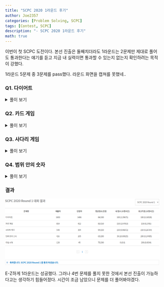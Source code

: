 ```yaml
---
title: "SCPC 2020 1라운드 후기"
author: Joe2357
categories: [Problem Solving, SCPC]
tags: [Contest, SCPC]
description: "- SCPC 2020 1라운드 후기"
math: true
---
```


이번이 첫 SCPC 도전이다. 본선 진출은 둘째치더라도 1라운드는 2문제만 제대로 풀어도 통과한다는 얘기를 듣고 지금 내 실력이면 통과할 수 있는지 없는지 확인하려는 목적이 강했다.

1라운드 5문제 중 3문제를 pass했다. 라운드 화면을 캡쳐를 못했네..

### Q1. 다이어트

<details markdown="1"><summary>풀이 보기</summary>

> 시도 횟수 : 1 / 10  
> 점수 : Pass ( 100 / 100, 1.39675 )

#### 풀이

간단한 정렬 문제이다. $K$개의 메뉴를 각각 1개씩 골라 그것을 먹을 때, **최대의 칼로리의 값의 최솟값**을 찾아야 하는 문제이다.

우선 최솟값을 찾아야하므로, 고를 수 있는 $N$개의 메뉴 중 $K+1$번째 이상의 칼로리를 가진 메뉴는 고려대상에서 제외할 수 있다.

메뉴의 집합을 추려내었으면, 그것을 조합하여 최대 칼로리의 합이 최소가 나올 수 있는 경우를 추려내야한다. 나는 양 끝점에서 시작해서 전체를 순회하는 방법을 택했다. 순회하면서 최댓값을 찾아내면, 그것이 가능한 칼로리의 최대 합 중 최소이다.

#### 소스코드

```cpp
#include <iostream>
#include <vector>
#include <algorithm>

using namespace std;

int Answer;

int main(int argc, char** argv) {
    int T, test_case;

    cin >> T;
    for (test_case = 0; test_case < T; test_case++) {

        Answer = 0;
        int n, k;
        cin >> n >> k;
        vector<int> arr_1, arr_2;
        for (int i = 0; i < n; i++) {
            int temp;
            cin >> temp;
            arr_1.push_back(temp);
        }
        for (int i = 0; i < n; i++) {
            int temp;
            cin >> temp;
            arr_2.push_back(temp);
        }

        sort(arr_1.begin(), arr_1.end());
        sort(arr_2.begin(), arr_2.end());

        Answer = arr_1[0] + arr_2[k - 1];

        for (int i = 0; i < k; i++)
            Answer = max(arr_1[i] + arr_2[k - i - 1], Answer);

        cout << "Case #" << test_case + 1 << endl;
        cout << Answer << endl;
    }

    return 0;
}
```

</details>

### Q2. 카드 게임

<details markdown="1"><summary>풀이 보기</summary>

> 시도 횟수 : 7 / 10  
> 점수 : Pass ( 150 / 150, 1.97953 )

#### 풀이

전형적인 게임 이론 문제이다. 각 상황에서의 1번 상황을 최대로 만들 수 있는 경우를 찾고, 아니라면 2번 상황이라고 기록하면서 **최대한 1번 상황을 만들 방법**을 찾아가야한다.

특정 상황에서의 결과를 기록하기 위해 dp를 사용한다. 배열은 3가지 값 중 하나를 가지도록 조정하였다.

- $0$ : 아직 정의되지 않은 부분
- $1$ : 1번 상황 ( $A$가 이길 수 있는 경우 )
- $2$ : 2번 상황 ( A가 어떠한 방법으로도 이길 수 없는 경우 )

testcase마다 모든 칸을 $0$으로 설정하여 정의되지 않은 상태로 바꿔두어야 한다. 카드가 아예 없는 경우는 1번 상황이므로 $1$을 기록하여둔다.

이후 각 카드 더미에서 가져갈 수 있는 카드의 위치까지를 찾는다. 누적합 ( sum\_a, sum\_b ) 으로 k보다 작거나 같아지는 경우를 찾고, 그때의 index ( a, b ) 를 기록한다. 플레이어는 2개의 카드 더미에서, 각각 ( a개, b개 ) 의 카드를 가져갈 수 있다.

각 플레이어의 입장에서, 상대에게 $2$번 경우를 선택할 수 밖에 없는 경우로 전달해줄 수 있다면 항상 승리할 수 있다. 만약 아니라면, 상대가 자신이 승리하기 위한 $1$번 상황을 따라가기 때문이다. 따라서 **현재 상황에서 어떠한 방법을 써도** $2$**번 경우로 도달한다면** $1$, 아니라면 $2$를 기록하여야 한다.

이 방법만을 이용하여 dp배열을 모두 채우면 최대 $3001\times 3001$칸의 연산을 수행한다. 각 칸은 ( a, b ) 만큼의 경우의 수를 또 계산하므로 <u>시간초과</u>가 일어난다. 이를 해결하기 위해 1가지 조건을 더 붙인다.

- $2$번 상황에 도달하였다면, 이 상황을 제작할 수 있는 경우에는 그 플레이어가 **항상 승리할 방법이 존재한다**.

따라서 $2$번 경우를 기록하였다면, 그곳에 도달할 수 있는 모든 칸에는 미리 $1$을 기록하여 연산횟수를 줄인다.

#### 소스코드

```cpp
#include <iostream>
#include <vector>
#include <algorithm>
#define MAX_INDEX 3000

using namespace std;

int result[MAX_INDEX + 1][MAX_INDEX + 1];
int Answer;

int main(int argc, char** argv) {
    int T, test_case;
    cin >> T;
    for (test_case = 0; test_case < T; test_case++) {

        Answer = 0;
        fill(&result[0][0], &result[MAX_INDEX][MAX_INDEX + 1], 0);
        result[0][0] = 1;

        int n, k;
        cin >> n >> k;

        int a = 0, b = 0;
        int sum_a = 0, sum_b = 0;

        vector<int> arr_1, arr_2;
        for (int i = 0; i < n; i++) {
            int temp;
            cin >> temp;
            arr_1.push_back(temp);
        }
        for (int i = 0; i < n; i++) {
            int temp;
            cin >> temp;
            arr_2.push_back(temp);
        }

        for (int i = 0; i <= n; i++) {
            if (i > 0) {
                sum_a += arr_1[i - 1];
                while (sum_a > k)
                    sum_a -= arr_1[a++];
            }
            sum_b = 0, b = 0;
            for (int j = 0; j <= n; j++) {
                if (j > 0) {
                    sum_b += arr_2[j - 1];
                    while (sum_b > k)
                        sum_b -= arr_2[b++];
                }
                if (result[i][j] > 0) { // if already got result
                    Answer += (result[i][j] % 2);
                }
                else {
                    bool ret = false;
                    for (int c = a; c <= i && !ret; c++)
                        ret = (result[c][j] == 2);
                    for (int c = b; c <= j & !ret; c++)
                        ret = (result[i][c] == 2);
                    if (ret)
                        result[i][j] = 1, Answer++;
                    else {
                        result[i][j] = 2;
                        int sum = 0;
                        for (int c = i + 1; c <= n && sum + arr_1[c - 1] <= k; c++) {
                            sum += arr_1[c - 1];
                            result[c][j] = 1;
                        }
                        sum = 0;
                        for (int c = j + 1; c <= n && sum + arr_2[c - 1] <= k; c++) {
                            sum += arr_2[c - 1];
                            result[i][c] = 1;
                        }
                    }
                }
            }
        }

        cout << "Case #" << test_case + 1 << endl;
        cout << Answer << " " << (n + 1)*(n + 1) - Answer << endl;
    }

    return 0;
}
```

</details>

### Q3. 사다리 게임

<details markdown="1"><summary>풀이 보기</summary>

> 시도 횟수 : 4 / 10  
> 점수 : Pass ( 150 / 150, 0.96872 )

#### 풀이

$m$개의 쿼리를 통해 주어진 경로로 가기 위해 부숴야 하는 길의 최솟값을 찾는 문제이다. 직관적으로 BFS로 풀면 답이 나온다. 하지만 10만개의 쿼리를 시간 내에 소화하기란 불가능이다.

쿼리를 통해 답을 도출하는 방법 중, 시간에 큰 제약이 있는 경우 사용하는 방법이 있다. **배열에 정답을 모두 기록하고 하나씩 꺼내 사용하는 방법**. 이 문제는 dp를 이용해서 모든 경로에 대한 답을 구해놓은 다음, 쿼리마다 $O(1)$을 이용하여 답을 출력하는 문제였다.

dp배열 `matrix[i][j]`는 $i$번째 지점부터 $j$번째 지점까지 가기 위해 부숴야하는 길의 최솟값을 기록한다. 이 배열을 이용하여 $k$개의 길에 대한 연산을 모두 마치면, 쿼리의 답을 도출할 수 있는 배열을 만들 수 있다.

배열에서는 아래와 같은 규칙을 이용한다.

- 처음의 모든 dp값은 $-1$이다.
- 자신으로 가는 경로의 초기값은 $0$이다.

- $a$ -> $b$의 경로 $k$가 주어지면, 아래와 같은 경우로 나누어 계산한다. **가능한 방법 중 최소의 값을 고른다**.
  - `matrix[a][b]`는 `matrix[a][a]`에서 $k$를 통해 이동하는 방법이 있고, 기존의 `matrix[a][b]` 방법에서 $k$ 경로를 부수는 방법이 있다.
  - `matrix[b][a]`도 위와 같은 방법으로 계산할 수 있다.
  - $a$ 또는 $b$가 아닌 지점에서 $a$ 또는 $b$ 지점으로 움직이는 경우인 `matrix[I][a]`, `matrix[I][b]`인 경우에는 각각 길을 부수고 진행할 것인지, 그 길을 사용할 것인지를 선택할 수 있다.

다른 사람들의 후기에서도 기본적으로 dp를 이용하는 방법이 정해인 듯 하다.

#### 소스코드

```cpp
#include <iostream>
#include <vector>
#include <algorithm>
#include <queue>
#define INF 987654321
#define MAX_INDEX 1500

using namespace std;

typedef struct Current {
    int pos;
    int cur;
    int count;
} CR;
typedef struct Line {
    int start, end;
} LN;

struct cmp {
    bool operator()(CR a, CR b) {
        return a.count > b.count;
    }
};

int matrix[MAX_INDEX + 1][MAX_INDEX + 1]; // from i to j -> need to break dp line
int Answer;

int main(int argc, char** argv) {
    int T, test_case;

    cin >> T;
    for (test_case = 0; test_case < T; test_case++) {

        Answer = 0;
        int n, k, m;
        cin >> n >> k >> m;

        fill(&matrix[0][0], &matrix[MAX_INDEX][MAX_INDEX + 1], -1);
        for (int i = 1; i <= n; i++)
            matrix[i][i] = 0;

        for (int i = 0; i < k; i++) {
            int a, b;
            cin >> a >> b;

            /* --------------------------------------------------------------------- */
            int temp1 = matrix[a][a], temp2 = matrix[a][b];

            if (temp2 == -1) {
                matrix[a][b] = matrix[a][a]++;
            }
            else {
                matrix[a][b] = min(temp1, temp2 + 1);
                matrix[a][a] = min(temp1 + 1, temp2);
            }

            temp1 = matrix[b][b], temp2 = matrix[b][a];

            if (temp2 == -1) {
                matrix[b][a] = matrix[b][b]++;
            }
            else {
                matrix[b][a] = min(temp1, temp2 + 1);
                matrix[b][b] = min(temp1 + 1, temp2);
            }

            /* --------------------------------------------------------------------- */

            for (int I = 1; I <= n; I++) {
                if (I != a && I != b) {

                    temp1 = matrix[I][a], temp2 = matrix[I][b];

                    if (temp1 != -1) {
                        if (temp2 == -1) {
                            matrix[I][b] = matrix[I][a]++;
                        }
                        else {
                            matrix[I][b] = min(matrix[I][b] + 1, temp1);
                        }
                    }

                    if (temp2 != -1) {
                        if (temp1 == -1) {
                            matrix[I][a] = matrix[I][b]++;
                        }
                        else {
                            matrix[I][a] = min(matrix[I][a] + 1, temp2);
                        }
                    }
                }
            }
        }

        for (; m > 0; m--) {
            int a, b;
            cin >> a >> b;
            Answer += matrix[a][b];
        }

        cout << "Case #" << test_case + 1 << endl;
        cout << Answer << endl;
    }

    return 0;
}
```

</details>

### Q4. 범위 안의 숫자

<details markdown="1"><summary>풀이 보기</summary>

> 시도 횟수 : 10 / 10  
> 점수 : ( 39 / 200, TLE )

#### 풀이

pass받지는 못한 문제이다. 최적화 방법이 생각나지 않아서, 그냥 문제에서 제시하는 조건을 브루트포스를 이용하여 모든 경우를 계산하고 답을 출력하였다.

1번 testcase인 $n≤1000$에서는 작동하지만, $n≤50000$의 범위에서는 제시간안에 절대로 작동할 수 없는 방법이다.

정해를 찾아보니 세그먼트 트리를 이용한다는 듯하다. 예상은 했지만 사용 방법을 몰라 반포기한 감이 없지않은 것 같다.

#### 소스코드

```cpp
#include <iostream>
#include <vector>
#include <algorithm>
#include <queue>
#define MAX_INDEX 50000

using namespace std;

int arr[MAX_INDEX];
int temp_arr[MAX_INDEX];
int Answer;

int main(int argc, char** argv) {
    int T, test_case;
    cin >> T;
    for (test_case = 0; test_case < T; test_case++) {

        Answer = 0;

        int n, k, m;
        cin >> n >> k >> m;

        char str[MAX_INDEX + 1] = { 0 };
        cin >> str;

        int temp = 0, digit = 1;
        for (int i = 0; i < k; i++)
            temp *= 10, temp += (str[i] - '0'), digit *= 10;
        arr[0] = temp;
        digit /= 10;
        int top = 1;
        for (int i = k; str[i] != '\0'; i++) {
            temp %= digit, temp *= 10, temp += (str[i] - '0');
            arr[top++] = temp;
        }

        for (int i = 0; str[i]; i++) {
            if (str[i] != '1') {
                // copy array
                for (int a = 0; a < top; a++)
                    temp_arr[a] = arr[a];
                int getdigit = digit;
                for (int a = i; a > i - k && a >= 0; a--) {
                    int quote = temp_arr[a] / getdigit / 10,
                        remainder = temp_arr[a] % getdigit;
                    temp_arr[a] = quote * getdigit * 10 + getdigit + remainder;
                    getdigit /= 10;
                }

                sort(temp_arr, temp_arr + top);
                int start = 0, end = 0;
                while (start < top && end < top) {
                    while (end < top && temp_arr[end] <= temp_arr[start] + m)
                        end++;
                    Answer = max(Answer, end - start);
                    start++;
                }
            }
        }

        sort(arr, arr + top);
        int start = 0, end = 0;
        while (start < top && end < top) {
            while (end < top && temp_arr[end] <= temp_arr[start] + m)
                end++;
            Answer = max(Answer, end - start);
            start++;
        }

        cout << "Case #" << test_case + 1 << endl;
        cout << Answer << endl;
    }

    return 0;
}
```

</details>

### 결과

![scpc 1round](https://github.com/Joe2357/Joe2357.github.io/blob/main/assets/img/post/review/scpc/2020/scpc_1.png?raw=true)

E-Z하게 1라운드는 성공했다. 그러나 4번 문제를 풀지 못한 것에서 본선 진출이 가능하다고는 생각하기 힘들어졌다. 시간이 조금 남았으니 문제를 더 풀어봐야겠다.

